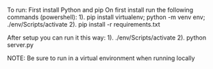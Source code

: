 To run: 
First install Python and pip
On first install run the following commands (powershell):
1). pip install virtualenv; python -m venv env; ./env/Scripts/activate
2). pip install -r requirements.txt

After setup you can run it this way:
1). ./env/Scripts/activate
2). python server.py


NOTE: Be sure to run in a virtual environment when running locally